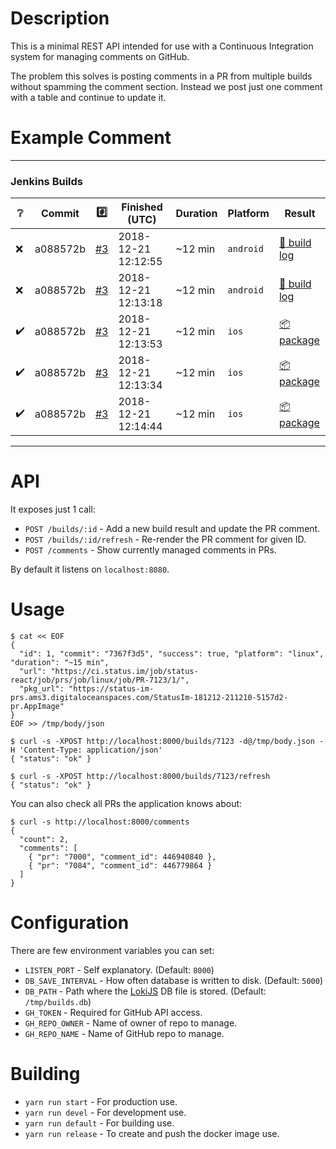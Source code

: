 # Description

This is a minimal REST API intended for use with a Continuous Integration system for managing comments on GitHub.

The problem this solves is posting comments in a PR from multiple builds without spamming the comment section. Instead we post just one comment with a table and continue to update it.

# Example Comment

---
### Jenkins Builds
| :grey_question: | Commit | :hash: | Finished (UTC) | Duration | Platform | Result |
|-|-|-|-|-|-|-|
| :x: | a088572b | [#3](https://google.pl) | 2018-12-21 12:12:55 | ~12 min | `android` | [:page_facing_up: build log](https://google.plconsoleText) |
| :x: | a088572b | [#3](https://google.pl) | 2018-12-21 12:13:18 | ~12 min | `android` | [:page_facing_up: build log](https://google.plconsoleText) |
| :heavy_check_mark: | a088572b | [#3](https://google.pl) | 2018-12-21 12:13:53 | ~12 min | `ios` | [:package: package](https://google.pl) |
| :heavy_check_mark: | a088572b | [#3](https://google.pl) | 2018-12-21 12:13:34 | ~12 min | `ios` | [:package: package](https://google.pl) |
| :heavy_check_mark: | a088572b | [#3](https://google.pl) | 2018-12-21 12:14:44 | ~12 min | `ios` | [:package: package](https://google.pl) |
---

# API

It exposes just 1 call:

* `POST /builds/:id` - Add a new build result and update the PR comment.
* `POST /builds/:id/refresh` - Re-render the PR comment for given ID.
* `POST /comments` - Show currently managed comments in PRs.

By default it listens on `localhost:8080`.

# Usage

```
$ cat << EOF
{
  "id": 1, "commit": "7367f3d5", "success": true, "platform": "linux", "duration": "~15 min",
  "url": "https://ci.status.im/job/status-react/job/prs/job/linux/job/PR-7123/1/",
  "pkg_url": "https://status-im-prs.ams3.digitaloceanspaces.com/StatusIm-181212-211210-5157d2-pr.AppImage"
}
EOF >> /tmp/body/json

$ curl -s -XPOST http://localhost:8000/builds/7123 -d@/tmp/body.json -H 'Content-Type: application/json'
{ "status": "ok" }

$ curl -s -XPOST http://localhost:8000/builds/7123/refresh
{ "status": "ok" }
```
You can also check all PRs the application knows about:
```
$ curl -s http://localhost:8000/comments
{
  "count": 2,
  "comments": [
    { "pr": "7000", "comment_id": 446940840 },
    { "pr": "7084", "comment_id": 446779864 }
  ]
}
```
# Configuration

There are few environment variables you can set:

* `LISTEN_PORT` - Self explanatory. (Default: `8000`)
* `DB_SAVE_INTERVAL` - How often database is written to disk. (Default: `5000`)
* `DB_PATH` - Path where the [LokiJS](http://lokijs.org/#/) DB file is stored. (Default: `/tmp/builds.db`)
* `GH_TOKEN` - Required for GitHub API access.
* `GH_REPO_OWNER` - Name of owner of repo to manage.
* `GH_REPO_NAME` - Name of GitHub repo to manage.

# Building

* `yarn run start` - For production use.
* `yarn run devel` - For development use.
* `yarn run default` - For building use.
* `yarn run release` - To create and push the docker image use.
